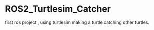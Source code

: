 # ROS2_Turtlesim_Catcher
first ros project , using turtlesim making a turtle catching other turtles.
